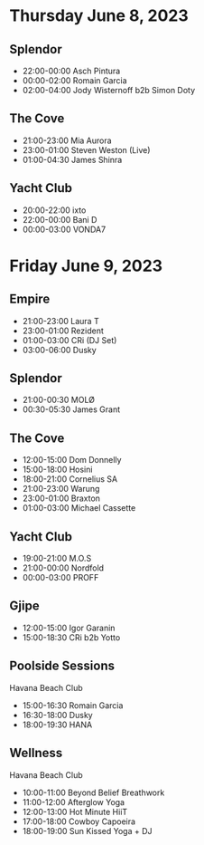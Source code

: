 # Thursday June 8, 2023

## Splendor
- 22:00-00:00 Asch Pintura
- 00:00-02:00 Romain Garcia
- 02:00-04:00 Jody Wisternoff b2b Simon Doty

## The Cove
- 21:00-23:00 Mia Aurora
- 23:00-01:00 Steven Weston (Live)
- 01:00-04:30 James Shinra

## Yacht Club
- 20:00-22:00 ixto
- 22:00-00:00 Bani D
- 00:00-03:00 VONDA7

# Friday June 9, 2023

## Empire
- 21:00-23:00 Laura T
- 23:00-01:00 Rezident
- 01:00-03:00 CRi (DJ Set)
- 03:00-06:00 Dusky

## Splendor
- 21:00-00:30 MOLØ
- 00:30-05:30 James Grant

## The Cove
- 12:00-15:00 Dom Donnelly
- 15:00-18:00 Hosini
- 18:00-21:00 Cornelius SA
- 21:00-23:00 Warung
- 23:00-01:00 Braxton
- 01:00-03:00 Michael Cassette

## Yacht Club
- 19:00-21:00 M.O.S
- 21:00-00:00 Nordfold
- 00:00-03:00 PROFF

## Gjipe
- 12:00-15:00 Igor Garanin
- 15:00-18:30 CRi b2b Yotto

## Poolside Sessions
Havana Beach Club
- 15:00-16:30 Romain Garcia
- 16:30-18:00 Dusky
- 18:00-19:30 HANA

## Wellness
Havana Beach Club
- 10:00-11:00 Beyond Belief Breathwork
- 11:00-12:00 Afterglow Yoga
- 12:00-13:00 Hot Minute HiiT
- 17:00-18:00 Cowboy Capoeira
- 18:00-19:00 Sun Kissed Yoga + DJ